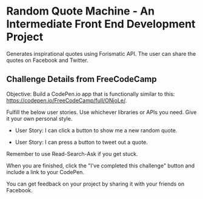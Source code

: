 # Random Quote Machine - An Intermediate Front End Development Project

Generates inspirational quotes using Forismatic API. The user can share the quotes on Facebook and Twitter.

## Challenge Details from FreeCodeCamp

Objective: Build a CodePen.io app that is functionally similar to this: https://codepen.io/FreeCodeCamp/full/ONjoLe/.

Fulfill the below user stories. Use whichever libraries or APIs you need. Give it your own personal style.

* User Story: I can click a button to show me a new random quote.

* User Story: I can press a button to tweet out a quote.

Remember to use Read-Search-Ask if you get stuck.

When you are finished, click the "I've completed this challenge" button and include a link to your CodePen.

You can get feedback on your project by sharing it with your friends on Facebook.
